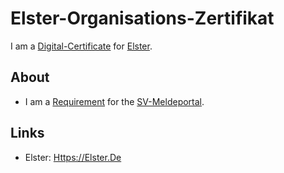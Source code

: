 # Elster-Organisations-Zertifikat

I am a [Digital-Certificate](2000269.md) for [Elster](8040006.md).

## About

- I am a [Requirement](60182.md) for the [SV-Meldeportal](8040005.md).

## Links

- Elster: [Https://Elster.De](https://elster.de/eportal/unternehmerorientiert/registrierungsprozess)
